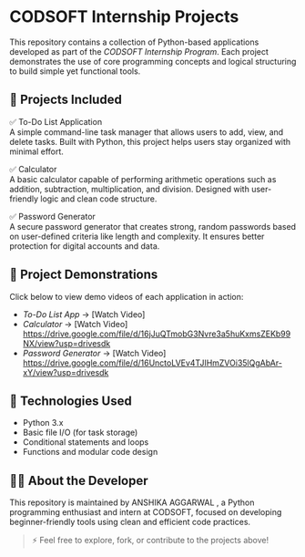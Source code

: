 # CODSOFT Internship Projects
This repository contains a collection of Python-based applications developed as part of the *CODSOFT Internship Program*. Each project demonstrates the use of core programming concepts and logical structuring to build simple yet functional tools.

## 🔧 Projects Included
✅ To-Do List Application  
A simple command-line task manager that allows users to add, view, and delete tasks. Built with Python, this project helps users stay organized with minimal effort.

✅ Calculator  
A basic calculator capable of performing arithmetic operations such as addition, subtraction, multiplication, and division. Designed with user-friendly logic and clean code structure.

✅ Password Generator  
A secure password generator that creates strong, random passwords based on user-defined criteria like length and complexity. It ensures better protection for digital accounts and data.

## 🎥 Project Demonstrations
Click below to view demo videos of each application in action:
- *To-Do List App* → [Watch Video]  
- *Calculator* → [Watch Video] https://drive.google.com/file/d/16jJuQTmobG3Nvre3a5huKxmsZEKb99NX/view?usp=drivesdk
- *Password Generator* → [Watch Video] https://drive.google.com/file/d/16UnctoLVEv4TJIHmZVOi35lQgAbAr-xY/view?usp=drivesdk

## 📌 Technologies Used
- Python 3.x
- Basic file I/O (for task storage)
- Conditional statements and loops
- Functions and modular code design

## 🙋‍♀️ About the Developer
This repository is maintained by ANSHIKA AGGARWAL , a Python programming enthusiast and intern at CODSOFT, focused on developing beginner-friendly tools using clean and efficient code practices.

> ⚡ Feel free to explore, fork, or contribute to the projects above!
